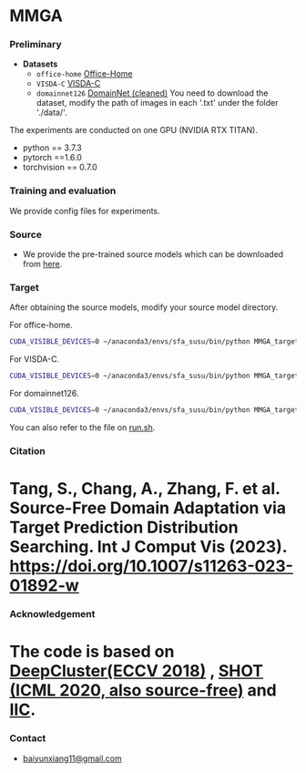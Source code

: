 
# MMGA
<!-- 
Code (pytorch) for ['Source-Free Domain Adaptation via Target Prediction Distribution Search']() on Digits(MNIST, USPS, SVHN), Office-31, Office-Home, VisDA-C, PACS. This paper has been accepted by International Journal of Computer Vision (IJCV). 
DOI: https://doi.org/10.1007/s11263-023-01892-w -->

### Preliminary

- **Datasets**
  - `office-home` [Office-Home](https://drive.google.com/file/d/0B81rNlvomiwed0V1YUxQdC1uOTg/view)
  - `VISDA-C` [VISDA-C](https://github.com/VisionLearningGroup/taskcv-2017-public/tree/master/classification)
  - `domainnet126` [DomainNet (cleaned)](http://ai.bu.edu/M3SDA/)
You need to download the dataset,  modify the path of images in each '.txt' under the folder './data/'.

The experiments are conducted on one GPU (NVIDIA RTX TITAN).

- python == 3.7.3
- pytorch ==1.6.0
- torchvision == 0.7.0


### Training and evaluation

We provide config files for experiments. 

### Source

- We provide the pre-trained source models which can be downloaded from [here](https://drive.google.com/drive/folders/1nKCKd_hASHbetZBCqWVL2c3ZGyQSL-9p?usp=drive_link).

### Target
After obtaining the source models, modify your source model directory. 

For office-home. 
```bash
CUDA_VISIBLE_DEVICES=0 ~/anaconda3/envs/sfa_susu/bin/python MMGA_target_oh_vs.py --cls_par 0.3 --da uda --dset office-home --gpu_id 0 --s 0 --t 1 --output_src /media/ts/tntbak2/Modelzoom/source --output ckps/target_mmga/ --seed 2020
```

For VISDA-C.
```bash
CUDA_VISIBLE_DEVICES=0 ~/anaconda3/envs/sfa_susu/bin/python MMGA_target_oh_vs.py --cls_par 0.2 --da uda --dset office-home --gpu_id 0 --s 0 --t 1 --output_src /media/ts/tntbak2/Modelzoom/source --output ckps/target_mmga/ --net resnet101 --lr 1e-3 --seed 2020
```
For domainnet126. 
```bash
CUDA_VISIBLE_DEVICES=0 ~/anaconda3/envs/sfa_susu/bin/python MMGA_target_126.py --cls_par 0.3 --da uda --dset domainnet126 --gpu_id 0 --s 0 --t 1 --output_src /media/ts/tntbak2/Modelzoom/source_1024 --output ckps/target_mmga/ --seed 2020
```
You can also  refer to the file on [run.sh](./run.sh).


### Citation
# Tang, S., Chang, A., Zhang, F. et al. Source-Free Domain Adaptation via Target Prediction Distribution Searching. Int J Comput Vis (2023). https://doi.org/10.1007/s11263-023-01892-w

### Acknowledgement


# The code is based on [DeepCluster(ECCV 2018)](https://github.com/facebookresearch/deepcluster) , [SHOT (ICML 2020, also source-free)](https://github.com/tim-learn/SHOT) and [IIC](https://github.com/sebastiani/IIC).


### Contact

- baiyunxiang11@gmail.com
